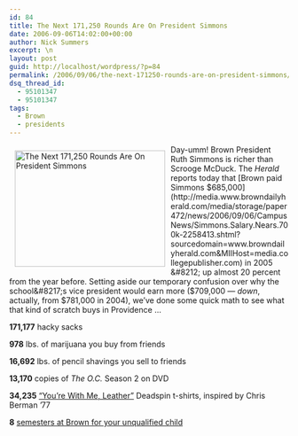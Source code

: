 ```yaml
---
id: 84
title: The Next 171,250 Rounds Are On President Simmons
date: 2006-09-06T14:02:00+00:00
author: Nick Summers
excerpt: \n
layout: post
guid: http://localhost/wordpress/?p=84
permalink: /2006/09/06/the-next-171250-rounds-are-on-president-simmons/
dsq_thread_id:
  - 95101347
  - 95101347
tags:
  - Brown
  - presidents
---
```

<img width="271" vspace="10" hspace="10" height="210" border="0" align="left" src="http://www.ivygateblog.com/wp-content/uploads/2006/09/cashmoney.gif" alt="The Next 171,250 Rounds Are On President Simmons" />Day-umm! Brown President Ruth Simmons is richer than Scrooge McDuck. The _Herald_ reports today that [Brown paid Simmons $685,000](http://media.www.browndailyherald.com/media/storage/paper472/news/2006/09/06/CampusNews/Simmons.Salary.Nears.700k-2258413.shtml?sourcedomain=www.browndailyherald.com&MIIHost=media.collegepublisher.com) in 2005 &#8212; up almost 20 percent from the year before. Setting aside our temporary confusion over why the school&#8217;s vice president would earn more ($709,000 &#8212; _down_, actually, from $781,000 in 2004), we&#8217;ve done some quick math to see what that kind of scratch buys in Providence &#8230;

**171,177** hacky sacks

**978** lbs. of marijuana you buy from friends

**16,692** lbs. of pencil shavings you sell to friends

**13,170** copies of _The O.C._ Season 2 on DVD

**34,235** [&#8220;You&#8217;re With Me, Leather&#8221;](http://deadspin.com/sports/chris-berman/he-could-go-all-the-way-166410.php) Deadspin t-shirts, inspired by Chris Berman &#8217;77

**8** [semesters at Brown for your unqualified child](http://www.insidehighered.com/news/2006/09/05/admit)